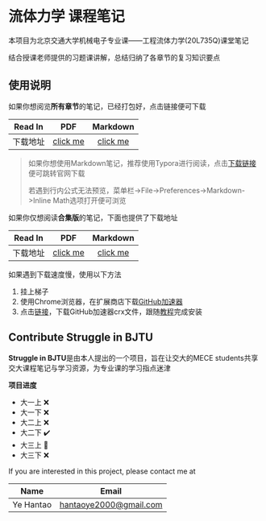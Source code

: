 # 流体力学 课程笔记

本项目为北京交通大学机械电子专业课——工程流体力学(20L735Q)课堂笔记

结合授课老师提供的习题课讲解，总结归纳了各章节的复习知识要点

## 使用说明

如果你想阅览**所有章节**的笔记，已经打包好，点击链接便可下载

| Read In  |                                                     PDF                                                      |                                                     Markdown                                                      |
| :------: | :----------------------------------------------------------------------------------------------------------: | :---------------------------------------------------------------------------------------------------------------: |
| 下载地址 | [click me](https://github.com/Hantao-Ye/Engineering-Fluid-Mechanics/raw/main/compressed-files/pdf-notes.zip) | [click me](https://github.com/Hantao-Ye/Engineering-Fluid-Mechanics/raw/main/compressed-files/markdown-notes.zip) |

> 如果你想使用Markdown笔记，推荐使用Typora进行阅读，点击[下载链接](https://typora.io/)便可跳转官网下载
> 
> 若遇到行内公式无法预览，菜单栏->File->Preferences->Markdown->Inline Math选项打开便可浏览

如果你仅想阅读**合集版**的笔记，下面也提供了下载地址

| Read In  |                                                     PDF                                                      |                                                     Markdown                                                      |
| :------: | :----------------------------------------------------------------------------------------------------------: | :---------------------------------------------------------------------------------------------------------------: |
| 下载地址 | [click me](https://github.com/Hantao-Ye/Engineering-Fluid-Mechanics/raw/main/pdf-notes/Overview.pdf) | [click me](https://github.com/Hantao-Ye/Engineering-Fluid-Mechanics/raw/main/compressed-files/overview-note.zip) |

如果遇到下载速度慢，使用以下方法

1. 挂上梯子
2. 使用Chrome浏览器，在扩展商店下载[GitHub加速器](https://chrome.google.com/webstore/detail/github%E5%8A%A0%E9%80%9F/mfnkflidjnladnkldfonnaicljppahpg?hl=zh-CN)
3. 点击[链接](https://wws.lanzous.com/iYVRSiw8rdi)，下载GitHub加速器crx文件，跟随[教程](https://zhuanlan.zhihu.com/p/80305764)完成安装

## Contribute Struggle in BJTU

**Struggle in BJTU**是由本人提出的一个项目，旨在让交大的MECE students共享交大课程笔记与学习资源，为专业课的学习指点迷津

**项目进度**

- 大一上 :x:
- 大一下 :x:
- 大二上 :x:
- 大二下 :heavy_check_mark:
- 大三上 :hammer:
- 大三下 :x:

If you are interested in this project, please contact me at 

|Name|Email|
|:--:|:--:|
|Ye Hantao|hantaoye2000@gmail.com|